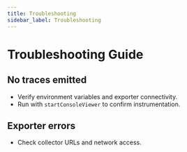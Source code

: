 ```yaml
---
title: Troubleshooting
sidebar_label: Troubleshooting
---
```


# Troubleshooting Guide

## No traces emitted
- Verify environment variables and exporter connectivity.
- Run with `startConsoleViewer` to confirm instrumentation.

## Exporter errors
- Check collector URLs and network access.
